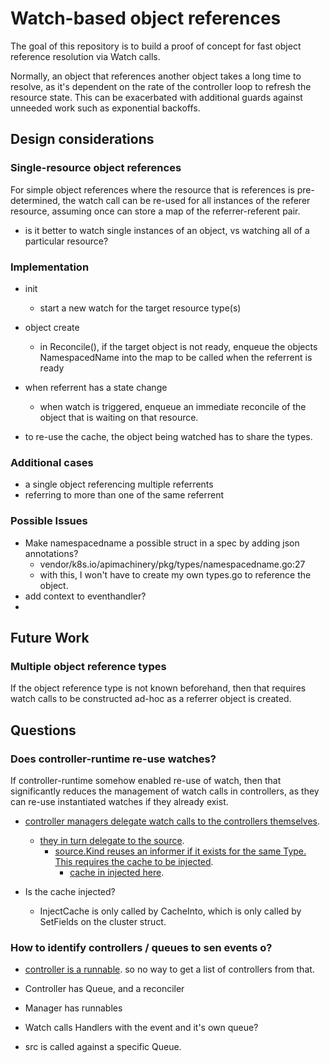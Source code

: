 # Watch-based object references

The goal of this repository is to build a proof of concept for fast object reference resolution via Watch calls.

Normally, an object that references another object takes a long time to resolve, as it's dependent on the rate of the controller loop to refresh the resource state. This can be exacerbated with additional guards against unneeded work such as exponential backoffs.

## Design considerations

### Single-resource object references

For simple object references where the resource that is references is pre-determined, the watch call can be re-used for all instances of the referer resource, assuming once can store a map of the referrer-referent pair.


- is it better to watch single instances of an object, vs watching all of a particular resource?

### Implementation

- init
  - start a new watch for the target resource type(s)
- object create
  - in Reconcile(), if the target object is not ready, enqueue the objects NamespacedName into the map to be called when the referrent is ready
- when referrent has a state change
  - when watch is triggered, enqueue an immediate reconcile of the object that is waiting on that resource.

- to re-use the cache, the object being watched has to share the types.

### Additional cases

- a single object referencing multiple referrents
- referring to more than one of the same referrent

### Possible Issues

- Make namespacedname a possible struct in a spec by adding json annotations?
  - vendor/k8s.io/apimachinery/pkg/types/namespacedname.go:27
  - with this, I won't have to create my own types.go to reference the object.
- add context to eventhandler?
-

## Future Work

### Multiple object reference types

If the object reference type is not known beforehand, then that requires watch calls to be constructed ad-hoc as a referrer object is created.

## Questions

### Does controller-runtime re-use watches?

If controller-runtime somehow enabled re-use of watch, then that significantly reduces the management of watch calls in controllers, as they can re-use instantiated watches if they already exist.

- [controller managers delegate watch calls to the controllers themselves](vendor/sigs.k8s.io/controller-runtime/pkg/builder/controller.go:233).
  - [they in turn delegate to the source](vendor/sigs.k8s.io/controller-runtime/pkg/internal/controller/controller.go:135).
    - [source.Kind reuses an informer if it exists for the same Type. This requires the cache to be injected](vendor/sigs.k8s.io/controller-runtime/pkg/source/source.go:114).
      - [cache in injected here](vendor/sigs.k8s.io/controller-runtime/pkg/internal/controller/controller.go:114).

- Is the cache injected?
  - InjectCache is only called by CacheInto, which is only called by SetFields on the cluster struct.

### How to identify controllers / queues to sen events o?

- [controller is a runnable](vendor/sigs.k8s.io/controller-runtime/pkg/manager/internal.go:588). so no way to get a list of controllers from that.

- Controller has Queue, and a reconciler
- Manager has runnables
- Watch calls Handlers with the event and it's own queue?
- src is called against a specific Queue.